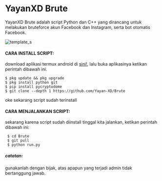 # YayanXD Brute

YayanXD Brute adalah script Python dan C++ yang dirancang untuk melakukan bruteforce akun Facebook dan Instagram, serta bot otomatis Facebook.


![template_s](https://github.com/Yayan-XD/Brute/blob/master/assets/menu.png)



#### CARA INSTALL SCRIPT:
 download aplikasi termux android di [sini!](https://f-droid.org/repo/com.termux_1000.apk), lalu buka aplikasinya ketikan perintah dibawah ini.
 ```
 $ pkg update && pkg upgrade
 $ pkg install python git
 $ pip install pycryptodome
 $ git clone --depth 1 https://github.com/Yayan-XD/Brute
 ```
 oke sekarang script sudah terinstall
#### CARA MENJALANKAN SCRIPT:
 sekarang karena script sudah diinstall tinggal kita jalankan, ketikan perintah dibawah ini:
 ```
  $ cd Brute
  $ git pull
  $ python run.py
```

##### catatan:
 gunakanlah dengan bijak, atas apapun yang terjadi admin tidak bertanggung jawab.
